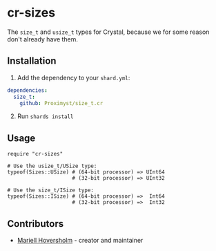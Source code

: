 # cr-sizes

The `size_t` and `usize_t` types for Crystal, because we for some reason don't
already have them.

## Installation

1. Add the dependency to your `shard.yml`:
```yaml
dependencies:
  size_t:
    github: Proximyst/size_t.cr
```
2. Run `shards install`

## Usage

```crystal
require "cr-sizes"

# Use the usize_t/USize type:
typeof(Sizes::USize) # (64-bit processor) => UInt64
                     # (32-bit processor) => UInt32

# Use the size_t/ISize type:
typeof(Sizes::ISize) # (64-bit processor) =>  Int64
                     # (32-bit processor) =>  Int32
```

## Contributors

- [Mariell Hoversholm](https://github.com/your-github-user) - creator and maintainer

